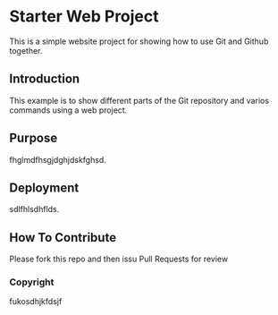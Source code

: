 # Starter Web Project

This is a simple website project for showing how to use Git and Github together.

## Introduction

This example is to show different parts of the Git repository and varios commands using a web project.

## Purpose

fhglmdfhsgjdghjdskfghsd.

## Deployment

sdlfhlsdhflds.

## How To Contribute

Please fork this repo and then issu Pull Requests for review

### Copyright
fukosdhjkfdsjf